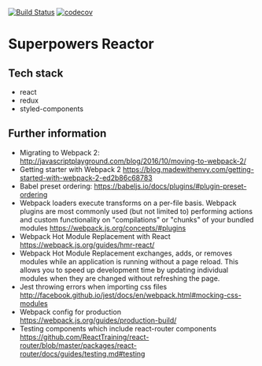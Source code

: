 [![Build Status](https://travis-ci.org/PiotrBerebecki/superpowers-reactor.svg?branch=master)](https://travis-ci.org/PiotrBerebecki/superpowers-reactor)
[![codecov](https://codecov.io/gh/PiotrBerebecki/superpowers-reactor/branch/master/graph/badge.svg)](https://codecov.io/gh/PiotrBerebecki/superpowers-reactor)

# Superpowers Reactor

## Tech stack
- react
- redux
- styled-components

## Further information

- Migrating to Webpack 2: http://javascriptplayground.com/blog/2016/10/moving-to-webpack-2/
- Getting starter with Webpack 2 https://blog.madewithenvy.com/getting-started-with-webpack-2-ed2b86c68783
- Babel preset ordering: https://babeljs.io/docs/plugins/#plugin-preset-ordering
- Webpack loaders execute transforms on a per-file basis. Webpack plugins are most commonly used (but not limited to) performing actions and custom functionality on "compilations" or "chunks" of your bundled modules https://webpack.js.org/concepts/#plugins
- Webpack Hot Module Replacement with React https://webpack.js.org/guides/hmr-react/
- Webpack Hot Module Replacement exchanges, adds, or removes modules while an application is running without a page reload. This allows you to speed up development time by updating individual modules when they are changed without refreshing the page.
- Jest throwing errors when importing css files http://facebook.github.io/jest/docs/en/webpack.html#mocking-css-modules
- Webpack config for production https://webpack.js.org/guides/production-build/
- Testing components which include react-router components https://github.com/ReactTraining/react-router/blob/master/packages/react-router/docs/guides/testing.md#testing
